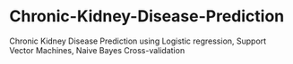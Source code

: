# Chronic-Kidney-Disease-Prediction
Chronic Kidney Disease Prediction using Logistic regression, Support Vector Machines, Naive Bayes
Cross-validation
